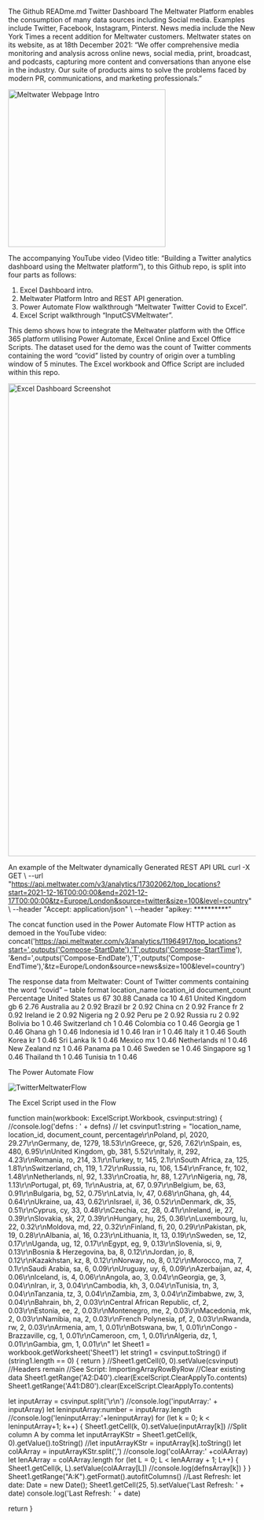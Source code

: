 
The Github READme.md Twitter Dashboard
The Meltwater Platform enables the consumption of many data sources including Social media. Examples include Twitter, Facebook, Instagram, Pinterst. News media include the New York Times a recent addition for Meltwater customers.
Meltwater states on its website, as at 18th December 2021: 
“We offer comprehensive media monitoring and analysis across online news, social media, print, broadcast, and podcasts, capturing more content and conversations than anyone else in the industry. Our suite of products aims to solve the problems faced by modern PR, communications, and marketing professionals.”

<img width="320" alt="Meltwater Webpage Intro" src="https://user-images.githubusercontent.com/47678539/146658331-886b3c13-1185-496e-9096-40126dfd412c.png">

 
The accompanying YouTube video (Video title: “Building a Twitter analytics dashboard using the Meltwater platform”), to this Github repo, is split into four parts as follows:
1.	Excel Dashboard intro.
2.	Meltwater Platform Intro and REST API generation.
3.	Power Automate Flow walkthrough “Meltwater Twitter Covid to Excel”.
4.	Excel Script walkthrough “InputCSVMeltwater”.

This demo shows how to integrate the Meltwater platform with the Office 365 platform utilising Power Automate, Excel Online and Excel Office Scripts. The dataset used for the demo was the count of Twitter comments containing the word “covid” listed by country of origin over a tumbling window of 5 minutes. 
The Excel workbook and Office Script are included within this repo. 

<img width="960" alt="Excel Dashboard Screenshot" src="https://user-images.githubusercontent.com/47678539/146658408-5d03aaa2-06c3-4526-b3ab-80841332a58e.PNG">


An example of the Meltwater dynamically Generated REST API URL
curl -X GET \ 
	--url "https://api.meltwater.com/v3/analytics/17302062/top_locations?start=2021-12-16T00:00:00&end=2021-12-17T00:00:00&tz=Europe/London&source=twitter&size=100&level=country" \ 
	--header "Accept: application/json" \ 
	--header "apikey: **********"

The concat function used in the Power Automate Flow HTTP action as demoed in the YouTube video:
concat('https://api.meltwater.com/v3/analytics/11964917/top_locations?start=',outputs('Compose-StartDate'),'T',outputs('Compose-StartTime'), '&end=',outputs('Compose-EndDate'),'T',outputs('Compose-EndTime'),'&tz=Europe/London&source=news&size=100&level=country')


The response data from Meltwater:
Count of Twitter comments containing the word “covid” – table format
location_name	location_id	document_count	Percentage
United States	us	67	30.88
Canada	ca	10	4.61
United Kingdom	gb	6	2.76
Australia	au	2	0.92
Brazil	br	2	0.92
China	cn	2	0.92
France	fr	2	0.92
Ireland	ie	2	0.92
Nigeria	ng	2	0.92
Peru	pe	2	0.92
Russia	ru	2	0.92
Bolivia	bo	1	0.46
Switzerland	ch	1	0.46
Colombia	co	1	0.46
Georgia	ge	1	0.46
Ghana	gh	1	0.46
Indonesia	id	1	0.46
Iran	ir	1	0.46
Italy	it	1	0.46
South Korea	kr	1	0.46
Sri Lanka	lk	1	0.46
Mexico	mx	1	0.46
Netherlands	nl	1	0.46
New Zealand	nz	1	0.46
Panama	pa	1	0.46
Sweden	se	1	0.46
Singapore	sg	1	0.46
Thailand	th	1	0.46
Tunisia	tn	1	0.46


The Power Automate Flow
 
![TwitterMeltwaterFlow](https://user-images.githubusercontent.com/47678539/146658461-9b503fc9-055c-40e3-8648-5da1d91bd53f.png)


The Excel Script used in the Flow

function main(workbook: ExcelScript.Workbook, csvinput:string) {
  //console.log('defns : ' + defns)
 // let csvinput1:string = "location_name, location_id, document_count, percentage\r\nPoland, pl, 2020, 29.27\r\nGermany, de, 1279, 18.53\r\nGreece, gr, 526, 7.62\r\nSpain, es, 480, 6.95\r\nUnited Kingdom, gb, 381, 5.52\r\nItaly, it, 292, 4.23\r\nRomania, ro, 214, 3.1\r\nTurkey, tr, 145, 2.1\r\nSouth Africa, za, 125, 1.81\r\nSwitzerland, ch, 119, 1.72\r\nRussia, ru, 106, 1.54\r\nFrance, fr, 102, 1.48\r\nNetherlands, nl, 92, 1.33\r\nCroatia, hr, 88, 1.27\r\nNigeria, ng, 78, 1.13\r\nPortugal, pt, 69, 1\r\nAustria, at, 67, 0.97\r\nBelgium, be, 63, 0.91\r\nBulgaria, bg, 52, 0.75\r\nLatvia, lv, 47, 0.68\r\nGhana, gh, 44, 0.64\r\nUkraine, ua, 43, 0.62\r\nIsrael, il, 36, 0.52\r\nDenmark, dk, 35, 0.51\r\nCyprus, cy, 33, 0.48\r\nCzechia, cz, 28, 0.41\r\nIreland, ie, 27, 0.39\r\nSlovakia, sk, 27, 0.39\r\nHungary, hu, 25, 0.36\r\nLuxembourg, lu, 22, 0.32\r\nMoldova, md, 22, 0.32\r\nFinland, fi, 20, 0.29\r\nPakistan, pk, 19, 0.28\r\nAlbania, al, 16, 0.23\r\nLithuania, lt, 13, 0.19\r\nSweden, se, 12, 0.17\r\nUganda, ug, 12, 0.17\r\nEgypt, eg, 9, 0.13\r\nSlovenia, si, 9, 0.13\r\nBosnia & Herzegovina, ba, 8, 0.12\r\nJordan, jo, 8, 0.12\r\nKazakhstan, kz, 8, 0.12\r\nNorway, no, 8, 0.12\r\nMorocco, ma, 7, 0.1\r\nSaudi Arabia, sa, 6, 0.09\r\nUruguay, uy, 6, 0.09\r\nAzerbaijan, az, 4, 0.06\r\nIceland, is, 4, 0.06\r\nAngola, ao, 3, 0.04\r\nGeorgia, ge, 3, 0.04\r\nIran, ir, 3, 0.04\r\nCambodia, kh, 3, 0.04\r\nTunisia, tn, 3, 0.04\r\nTanzania, tz, 3, 0.04\r\nZambia, zm, 3, 0.04\r\nZimbabwe, zw, 3, 0.04\r\nBahrain, bh, 2, 0.03\r\nCentral African Republic, cf, 2, 0.03\r\nEstonia, ee, 2, 0.03\r\nMontenegro, me, 2, 0.03\r\nMacedonia, mk, 2, 0.03\r\nNamibia, na, 2, 0.03\r\nFrench Polynesia, pf, 2, 0.03\r\nRwanda, rw, 2, 0.03\r\nArmenia, am, 1, 0.01\r\nBotswana, bw, 1, 0.01\r\nCongo - Brazzaville, cg, 1, 0.01\r\nCameroon, cm, 1, 0.01\r\nAlgeria, dz, 1, 0.01\r\nGambia, gm, 1, 0.01\r\n"
  let Sheet1 = workbook.getWorksheet('Sheet1')
  let string1 = csvinput.toString()
  if (string1.length == 0) {
    return
  }
//Sheet1.getCell(0, 0).setValue(csvinput)
//Headers remain
//See Script: ImportingArrayRowByRow
//Clear existing data
Sheet1.getRange('A2:D40').clear(ExcelScript.ClearApplyTo.contents)
Sheet1.getRange('A41:D80').clear(ExcelScript.ClearApplyTo.contents)

let inputArray = csvinput.split('\r\n')
  //console.log('inputArray:' + inputArray)
let leninputArray:number =  inputArray.length
  //console.log('leninputArray:'+leninputArray)
  for (let k = 0; k < leninputArray+1; k++) {
    Sheet1.getCell(k, 0).setValue(inputArray[k])
    //Split column A by comma
    let inputArrayKStr = Sheet1.getCell(k, 0).getValue().toString() 
    //let inputArrayKStr = inputArray[k].toString()
    let colAArray = inputArrayKStr.split(',')
    //console.log('colAArray:' +colAArray)
    let lenAArray = colAArray.length 
    for (let L = 0; L < lenAArray + 1; L++) {
      Sheet1.getCell(k, L).setValue(colAArray[L])
    //console.log(defnsArray[k])
  }
  }
  Sheet1.getRange("A:K").getFormat().autofitColumns()
  //Last Refresh:
  let date: Date = new Date();
  Sheet1.getCell(25, 5).setValue('Last Refresh: ' + date)
  console.log('Last Refresh: ' + date)

  return
  }


